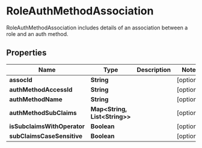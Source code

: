 

# RoleAuthMethodAssociation

RoleAuthMethodAssociation includes details of an association between a role and an auth method.

## Properties

Name | Type | Description | Notes
------------ | ------------- | ------------- | -------------
**assocId** | **String** |  |  [optional]
**authMethodAccessId** | **String** |  |  [optional]
**authMethodName** | **String** |  |  [optional]
**authMethodSubClaims** | **Map&lt;String, List&lt;String&gt;&gt;** |  |  [optional]
**isSubclaimsWithOperator** | **Boolean** |  |  [optional]
**subClaimsCaseSensitive** | **Boolean** |  |  [optional]



